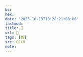 ```yaml
---
bc:
hex:
date: '2025-10-13T10:28:21+08:00'
lastmod:
title: 􅦙
url: 􅦙
tags: [䝟]
src: DCCV
note:
---
```


